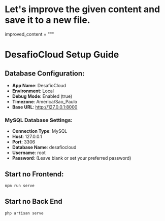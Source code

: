 ﻿# Let's improve the given content and save it to a new file.

improved_content = """
# DesafioCloud Setup Guide

## Database Configuration:

- **App Name**: DesafioCloud
- **Environment**: Local
- **Debug Mode**: Enabled (true)
- **Timezone**: America/Sao_Paulo
- **Base URL**: http://127.0.0.1:8000

### MySQL Database Settings:
- **Connection Type**: MySQL
- **Host**: 127.0.0.1
- **Port**: 3306
- **Database Name**: desafiocloud
- **Username**: root
- **Password**: (Leave blank or set your preferred password)

## Start no Frontend:
```bash
npm run serve
```

## Start no Back End
```bash
php artisan serve
```


